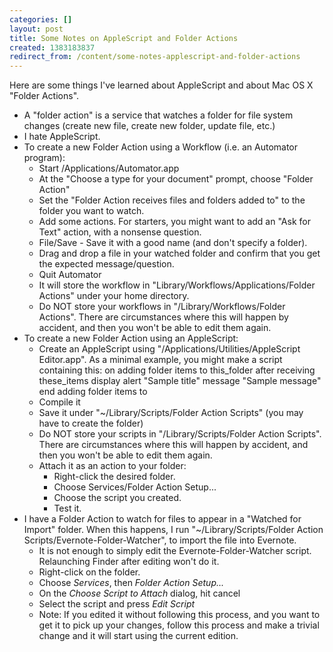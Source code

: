 ```yaml
---
categories: []
layout: post
title: Some Notes on AppleScript and Folder Actions
created: 1383183837
redirect_from: /content/some-notes-applescript-and-folder-actions
---
```

Here are some things I've learned about AppleScript and about Mac OS X "Folder Actions".

* A "folder action" is a service that watches a folder for file system changes (create new file, create new folder, update file, etc.)
* I hate AppleScript.
* To create a new Folder Action using a Workflow (i.e. an Automator program):
    * Start /Applications/Automator.app
    * At the "Choose a type for your document" prompt, choose "Folder Action"
    * Set the "Folder Action receives files and folders added to" to the folder you want to watch.
    * Add some actions.  For starters, you might want to add an "Ask for Text" action, with a nonsense question.
    * File/Save - Save it with a good name (and don't specify a folder).
    * Drag and drop a file in your watched folder and confirm that you get the expected message/question.
    * Quit Automator
    * It will store the workflow in "Library/Workflows/Applications/Folder Actions" under your home directory.
    * Do NOT store your workflows in "/Library/Workflows/Folder Actions".  There are circumstances where this will happen by accident, and then you won't be able to edit them again.
* To create a new Folder Action using an AppleScript:
    * Create an AppleScript using "/Applications/Utilities/AppleScript Editor.app".  As a minimal example, you might make a script containing this:
    on adding folder items to this_folder after receiving these_items
        display alert "Sample title" message "Sample message"
    end adding folder items to
    * Compile it
    * Save it under "~/Library/Scripts/Folder Action Scripts" (you may have to create the folder)
    * Do NOT store your scripts in "/Library/Scripts/Folder Action Scripts".  There are circumstances where this will happen by accident, and then you won't be able to edit them again.
    * Attach it as an action to your folder:
        * Right-click the desired folder.
        * Choose Services/Folder Action Setup...
        * Choose the script you created.
        * Test it.
* I have a Folder Action to watch for files to appear in a "Watched for Import" folder.  When this happens, I run "~/Library/Scripts/Folder Action Scripts/Evernote-Folder-Watcher", to import the file into Evernote.
    * It is not enough to simply edit the Evernote-Folder-Watcher script.  Relaunching Finder after editing won't do it.
    * Right-click on the folder.
    * Choose _Services_, then _Folder Action Setup..._
    * On the _Choose Script to Attach_ dialog, hit cancel
    * Select the script and press _Edit Script_
    * Note: If you edited it without following this process, and you want to get it to pick up your changes, follow this process and make a trivial change and it will start using the current edition.
